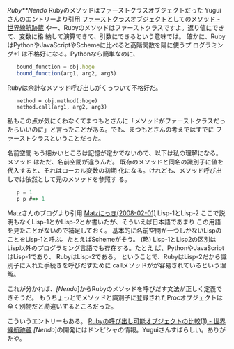 *Ruby**Nendo* Rubyのメソッドはファーストクラスオブジェクトだった
Yuguiさんのエントリーより引用
 [ファーストクラスオブジェクトとしてのメソッド - 世界線航跡蔵](http://yugui.jp/articles/741)
 やー、Rubyのメソッドはファーストクラスですよ。返り値にできて、変数に格
 納して演算できて、引数にできるという意味では。
 確かに、RubyはPythonやJavaScriptやSchemeに比べると高階関数を陽に使うプ
 ログラミング*1 は不格好になる。Pythonなら簡単なのに、
```javascript
   bound_function = obj.hoge
   bound_function(arg1, arg2, arg3)
```
 Rubyは余計なメソッド呼び出しがくっついて不格好だ。
```
   method = obj.method(:hoge)
   method.call(arg1, arg2, arg3)
```
 私もこの点が気にくわなくてまつもとさんに「メソッドがファーストクラスだっ
 たらいいのに」と言ったことがある。でも、まつもとさんの考えではすでに
 ファーストクラスということだった。

 名前空間
 もう細かいところは記憶が定かでないので、以下は私の理解になる。メソッド
 はただ、名前空間が違うんだ。
 既存のメソッドと同名の識別子に値を代入すると、それはローカル変数の初期
 化になる。けれども、メソッド呼び出しでは依然として元のメソッドを参照す
 る。
```javascript
   p = 1
   p p #=> 1
```

Matzさんのブログより引用
 [Matzにっき(2008-02-01)](http://www.rubyist.net/~matz/20080201.html)
 Lisp-1とLisp-2
 ここで説明もなくLisp-1とかLisp-2とか書いたが、そういえば日本語であまり
 この用語を見たことがないので補足しておく。
 基本的に名前空間が一つしかないLispのことをLisp-1と呼ぶ。たとえばSchemeがそう。
 (略)
 Lisp-1とLisp2の区別はLisp以外のプログラミング言語でも存在する。たとえ
 ば、PythonやJavaScriptはLisp-1であり、 RubyはLisp-2である。
ということで、RubyはLisp-2だから識別子に入れた手続きを呼びだすために callメソッドがが容易されているという理解。

これが分かれば、*[Nendo*]からRubyのメソッドを呼びだす文法が正しく定義できそうだ。
もうちょっとでメソッドと識別子に登録されたProcオブジェクトは全く別物だと勘違いするところだった。

こういうエントリーもある。
 [Rubyの呼び出し可能オブジェクトの比較(1) - 世界線航跡蔵](http://yugui.jp/articles/541)
*[Nendo*]の開発にはドンピシャの情報。Yuguiさんすばらしい。ありがたや。
